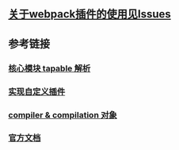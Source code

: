 ## [关于webpack插件的使用见Issues](https://github.com/ClimbYU/webpacklearn/issues)

## 参考链接
### [核心模块 tapable 解析](https://www.jianshu.com/p/273e1c9904d2)
### [实现自定义插件](https://juejin.im/post/5beb8875e51d455e5c4dd83f#heading-20)
### [compiler & compilation 对象](https://zoumiaojiang.com/article/what-is-real-webpack-plugin/)
### [官方文档](https://webpack.js.org/api/compiler-hooks/)
